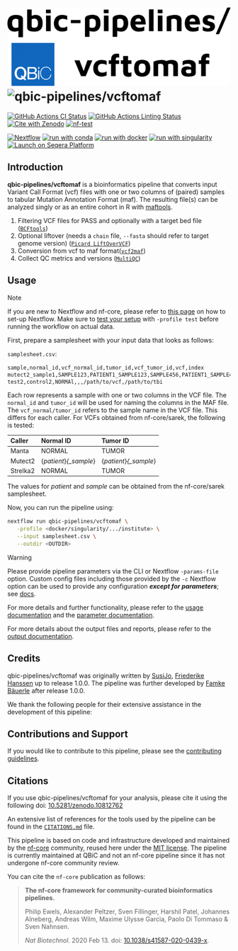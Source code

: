 # ![qbic-pipelines/vcftomaf](docs/images/qbic-pipelines-vcftomaf-logo.png#gh-light-mode-only) ![qbic-pipelines/vcftomaf](docs/images/qbic-pipelines-vcftomaf-logo-dark.png.png#gh-dark-mode-only)

[![GitHub Actions CI Status](https://github.com/qbic-pipelines/vcftomaf/actions/workflows/ci.yml/badge.svg)](https://github.com/qbic-pipelines/vcftomaf/actions/workflows/ci.yml)
[![GitHub Actions Linting Status](https://github.com/qbic-pipelines/vcftomaf/actions/workflows/linting.yml/badge.svg)](https://github.com/qbic-pipelines/vcftomaf/actions/workflows/linting.yml)[![Cite with Zenodo](http://img.shields.io/badge/DOI-10.5281/zenodo.10812762-1073c8?labelColor=000000)](https://doi.org/10.5281/zenodo.10812762)
[![nf-test](https://img.shields.io/badge/unit_tests-nf--test-337ab7.svg)](https://www.nf-test.com)

[![Nextflow](https://img.shields.io/badge/nextflow%20DSL2-%E2%89%A524.04.2-23aa62.svg)](https://www.nextflow.io/)
[![run with conda](http://img.shields.io/badge/run%20with-conda-3EB049?labelColor=000000&logo=anaconda)](https://docs.conda.io/en/latest/)
[![run with docker](https://img.shields.io/badge/run%20with-docker-0db7ed?labelColor=000000&logo=docker)](https://www.docker.com/)
[![run with singularity](https://img.shields.io/badge/run%20with-singularity-1d355c.svg?labelColor=000000)](https://sylabs.io/docs/)
[![Launch on Seqera Platform](https://img.shields.io/badge/Launch%20%F0%9F%9A%80-Seqera%20Platform-%234256e7)](https://tower.nf/launch?pipeline=https://github.com/qbic-pipelines/vcftomaf)

## Introduction

**qbic-pipelines/vcftomaf** is a bioinformatics pipeline that converts input Variant Call Format (vcf) files with one or two columns of (paired) samples to tabular Mutation Annotation Format (maf).
The resulting file(s) can be analyzed singly or as an entire cohort in R with [maftools](https://github.com/PoisonAlien/maftools).

1. Filtering VCF files for PASS and optionally with a target bed file ([`BCFtools`](https://github.com/samtools/bcftools))
2. Optional liftover (needs a `chain` file, `--fasta` should refer to target genome version) ([`Picard LiftOverVCF`](https://gatk.broadinstitute.org/hc/en-us/articles/360037060932-LiftoverVcf-Picard))
3. Conversion from vcf to maf format([`vcf2maf`](https://github.com/mskcc/vcf2maf))
4. Collect QC metrics and versions ([`MultiQC`](http://multiqc.info/))

## Usage

> [!NOTE]
> If you are new to Nextflow and nf-core, please refer to [this page](https://nf-co.re/docs/usage/installation) on how to set-up Nextflow. Make sure to [test your setup](https://nf-co.re/docs/usage/introduction#how-to-run-a-pipeline) with `-profile test` before running the workflow on actual data.

First, prepare a samplesheet with your input data that looks as follows:

`samplesheet.csv`:

```csv
sample,normal_id,vcf_normal_id,tumor_id,vcf_tumor_id,vcf,index
mutect2_sample1,SAMPLE123,PATIENT1_SAMPLE123,SAMPLE456,PATIENT1_SAMPLE456,/path/to/vcf,/path/to/tbi
test2,control2,NORMAl,,,/path/to/vcf,/path/to/tbi
```

Each row represents a sample with one or two columns in the VCF file. The `normal_id` and `tumor_id` will be used for naming the columns in the MAF file. The `vcf_normal/tumor_id` refers to the sample name in the VCF file. This differs for each caller. For VCFs obtained from nf-core/sarek, the following is tested:

| Caller   | Normal ID               | Tumor ID                |
| :------- | :---------------------- | :---------------------- |
| Manta    | NORMAL                  | TUMOR                   |
| Mutect2  | {_patient_}_{\_sample_} | {_patient_}_{\_sample_} |
| Strelka2 | NORMAL                  | TUMOR                   |

The values for _patient_ and _sample_ can be obtained from the nf-core/sarek samplesheet.

Now, you can run the pipeline using:

```bash
nextflow run qbic-pipelines/vcftomaf \
   -profile <docker/singularity/.../institute> \
   --input samplesheet.csv \
   --outdir <OUTDIR>
```

> [!WARNING]
> Please provide pipeline parameters via the CLI or Nextflow `-params-file` option. Custom config files including those provided by the `-c` Nextflow option can be used to provide any configuration _**except for parameters**_;
> see [docs](https://nf-co.re/usage/configuration#custom-configuration-files).

For more details and further functionality, please refer to the [usage documentation](docs/usage.md) and the [parameter documentation](nextflow_schema.json).

For more details about the output files and reports, please refer to the
[output documentation](docs/output.md).

## Credits

qbic-pipelines/vcftomaf was originally written by [SusiJo](https://github.com/SusiJo), [Friederike Hanssen](https://github.com/FriederikeHanssen) up to release 1.0.0. The pipeline was further developed by [Famke Bäuerle](https://github.com/famosab) after release 1.0.0.

We thank the following people for their extensive assistance in the development of this pipeline:

## Contributions and Support

If you would like to contribute to this pipeline, please see the [contributing guidelines](.github/CONTRIBUTING.md).

## Citations

If you use qbic-pipelines/vcftomaf for your analysis, please cite it using the following doi: [10.5281/zenodo.10812762](https://zenodo.org/doi/10.5281/zenodo.10812762)

<!-- TODO nf-core: Add bibliography of tools and data used in your pipeline -->

An extensive list of references for the tools used by the pipeline can be found in the [`CITATIONS.md`](CITATIONS.md) file.

This pipeline is based on code and infrastructure developed and maintained by the [nf-core](https://nf-co.re) community, reused here under the [MIT license](https://github.com/nf-core/tools/blob/master/LICENSE).
The pipeline is currently maintained at QBiC and not an nf-core pipeline since it has not undergone nf-core community review.

You can cite the `nf-core` publication as follows:

> **The nf-core framework for community-curated bioinformatics pipelines.**
>
> Philip Ewels, Alexander Peltzer, Sven Fillinger, Harshil Patel, Johannes Alneberg, Andreas Wilm, Maxime Ulysse Garcia, Paolo Di Tommaso & Sven Nahnsen.
>
> _Nat Biotechnol._ 2020 Feb 13. doi: [10.1038/s41587-020-0439-x](https://dx.doi.org/10.1038/s41587-020-0439-x).
